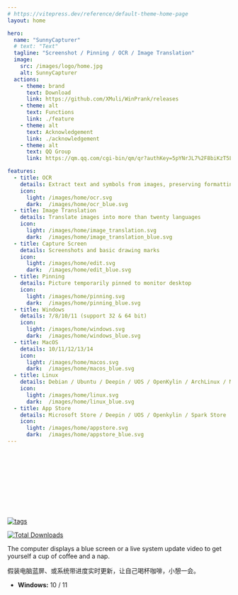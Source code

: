 ```yaml
---
# https://vitepress.dev/reference/default-theme-home-page
layout: home

hero:
  name: "SunnyCapturer"
  # text: "Text"
  tagline: "Screenshot / Pinning / OCR / Image Translation"
  image:
    src: /images/logo/home.jpg
    alt: SunnyCapturer
  actions:
    - theme: brand
      text: Download
      link: https://github.com/XMuli/WinPrank/releases
    - theme: alt
      text: Functions
      link: ./feature
    - theme: alt
      text: Acknowledgement
      link: ./acknowledgement
    - theme: alt
      text: QQ Group
      link: https://qm.qq.com/cgi-bin/qm/qr?authKey=5pYNrJL7%2F8biKzT5LMj8dbjkpPvUvdLVbAOcNTydiqTDNc49yg0wtVcub8Cu3Pqa&k=OluWZhjVMhwP-6RO9Y7FFkJcXGiS4CVk&noverify=0

features:
  - title: OCR
    details: Extract text and symbols from images, preserving formatting
    icon: 
      light: /images/home/ocr.svg
      dark:  /images/home/ocr_blue.svg
  - title: Image Translation
    details: Translate images into more than twenty languages
    icon: 
      light: /images/home/image_translation.svg
      dark:  /images/home/image_translation_blue.svg
  - title: Capture Screen
    details: Screenshots and basic drawing marks
    icon: 
      light: /images/home/edit.svg
      dark:  /images/home/edit_blue.svg
  - title: Pinning
    details: Picture temporarily pinned to monitor desktop
    icon: 
      light: /images/home/pinning.svg
      dark:  /images/home/pinning_blue.svg
  - title: Windows
    details: 7/8/10/11 (support 32 & 64 bit)
    icon: 
      light: /images/home/windows.svg
      dark:  /images/home/windows_blue.svg
  - title: MacOS
    details: 10/11/12/13/14
    icon: 
      light: /images/home/macos.svg
      dark:  /images/home/macos_blue.svg
  - title: Linux
    details: Debian / Ubuntu / Deepin / UOS / OpenKylin / ArchLinux / Mint / Kali / Fedora / Devuan / Pop!_OS / etc.
    icon: 
      light: /images/home/linux.svg
      dark:  /images/home/linux_blue.svg
  - title: App Store
    details: Microsoft Store / Deepin / UOS / Openkylin / Spark Store
    icon: 
      light: /images/home/appstore.svg
      dark:  /images/home/appstore_blue.svg
---
```


<br><br><br><br><br><br><br><br>

[<img src="https://img.shields.io/github/release/XMuli/WinPrank.svg?label=version" alt="tags"/>](https://github.com/XMuli/WinPrank/releases)

[<img src="https://img.shields.io/github/downloads/XMuli/WinPrank/total" alt="Total Downloads" />](https://github.com/XMuli/WinPrank/releases)  



The computer displays a blue screen or a live system update video to get yourself a cup of coffee and a nap.

假装电脑蓝屏、或系统带进度实时更新，让自己喝杯咖啡，小憩一会。



  - **Windows:** 10 / 11

    